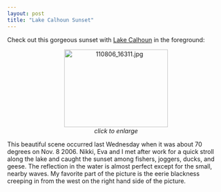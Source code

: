 ```yaml
---
layout: post
title: "Lake Calhoun Sunset"
---
```


<p>Check out this gorgeous sunset with <a href="http://en.wikipedia.org/wiki/Lake_Calhoun" target="_blank">Lake Calhoun</a> in the foreground:</p>
<p style="TEXT-ALIGN: center"><a title="Photo Sharing" href="http://www.flickr.com/photos/kindohm/294752533/"><img height="180" alt="110806_16311.jpg" border="0" src="http://static.flickr.com/109/294752533_ed756fb80b_m.jpg" width="240" /></a><br /><em>click to enlarge</em></p>
<p>This beautiful scene occurred last Wednesday when it was about 70 degrees on Nov. 8 2006. Nikki, Eva and I met after work for a quick stroll along the lake and caught the sunset among fishers, joggers, ducks, and geese. The reflection in the water is almost perfect except for the small, nearby waves. My favorite part of the picture is the eerie blackness creeping in from the west on the right hand side of the picture.</p>
 

